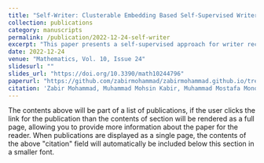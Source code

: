 ```yaml
---
title: "Self-Writer: Clusterable Embedding Based Self-Supervised Writer Recognition from Unlabeled Data"
collection: publications
category: manuscripts
permalink: /publication/2022-12-24-self-writer
excerpt: "This paper presents a self-supervised approach for writer recognition using clusterable embeddings."
date: 2022-12-24
venue: "Mathematics, Vol. 10, Issue 24"
slidesurl: ""
slides_url: "https://doi.org/10.3390/math10244796"
paperurl: "https://github.com/zabirmohammad/zabirmohammad.github.io/tree/master/files/Self-Writer.pdf"
citation: 'Zabir Mohammad, Muhammad Mohsin Kabir, Muhammad Mostafa Monowar. (2022). "Self-Writer: Clusterable Embedding Based Self-Supervised Writer Recognition from Unlabeled Data." <i>Mathematics</i>.'
---
```


The contents above will be part of a list of publications, if the user clicks the link for the publication than the contents of section will be rendered as a full page, allowing you to provide more information about the paper for the reader. When publications are displayed as a single page, the contents of the above "citation" field will automatically be included below this section in a smaller font.
